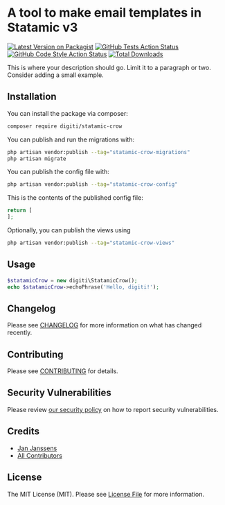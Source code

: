 # A tool to make email templates in Statamic v3

[![Latest Version on Packagist](https://img.shields.io/packagist/v/digiti/statamic-crow.svg?style=flat-square)](https://packagist.org/packages/digiti/statamic-crow)
[![GitHub Tests Action Status](https://img.shields.io/github/workflow/status/digiti/statamic-crow/run-tests?label=tests)](https://github.com/digiti/statamic-crow/actions?query=workflow%3Arun-tests+branch%3Amain)
[![GitHub Code Style Action Status](https://img.shields.io/github/workflow/status/digiti/statamic-crow/Check%20&%20fix%20styling?label=code%20style)](https://github.com/digiti/statamic-crow/actions?query=workflow%3A"Check+%26+fix+styling"+branch%3Amain)
[![Total Downloads](https://img.shields.io/packagist/dt/digiti/statamic-crow.svg?style=flat-square)](https://packagist.org/packages/digiti/statamic-crow)

This is where your description should go. Limit it to a paragraph or two. Consider adding a small example.

## Installation

You can install the package via composer:

```bash
composer require digiti/statamic-crow
```

You can publish and run the migrations with:

```bash
php artisan vendor:publish --tag="statamic-crow-migrations"
php artisan migrate
```

You can publish the config file with:

```bash
php artisan vendor:publish --tag="statamic-crow-config"
```

This is the contents of the published config file:

```php
return [
];
```

Optionally, you can publish the views using

```bash
php artisan vendor:publish --tag="statamic-crow-views"
```

## Usage

```php
$statamicCrow = new digiti\StatamicCrow();
echo $statamicCrow->echoPhrase('Hello, digiti!');
```

## Changelog

Please see [CHANGELOG](CHANGELOG.md) for more information on what has changed recently.

## Contributing

Please see [CONTRIBUTING](.github/CONTRIBUTING.md) for details.

## Security Vulnerabilities

Please review [our security policy](../../security/policy) on how to report security vulnerabilities.

## Credits

- [Jan Janssens](https://github.com/digiti)
- [All Contributors](../../contributors)

## License

The MIT License (MIT). Please see [License File](LICENSE.md) for more information.
